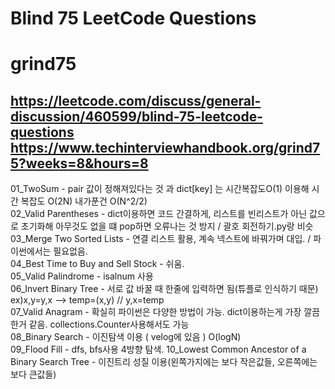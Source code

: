 # Blind 75 LeetCode Questions
# grind75
https://leetcode.com/discuss/general-discussion/460599/blind-75-leetcode-questions  
https://www.techinterviewhandbook.org/grind75?weeks=8&hours=8  
---
01_TwoSum - pair 값이 정해져있다는 것 과 dict[key] 는 시간복잡도O(1) 이용해 시간 복잡도 O(2N) 내가푼건 O(N^2/2)  
02_Valid Parentheses - dict이용하면 코드 간결하게, 리스트를 빈리스트가 아닌 값으로 초기화해 아무것도 없을 떄 pop하면 오류나는 것 방지  / 괄호 회전하기.py랑 비슷  
03_Merge Two Sorted Lists -  연결 리스트 활용, 계속 넥스트에 바꿔가며 대입. / 파이썬에서는 필요없음.  
04_Best Time to Buy and Sell Stock - 쉬움.  
05_Valid Palindrome - isalnum 사용  
06_Invert Binary Tree - 서로 값 바꿀 때 한줄에 입력하면 됨(튜플로 인식하기 때문) ex)x,y=y,x --> temp=(x,y) // y,x=temp  
07_Valid Anagram - 확실히 파이썬은 다양한 방법이 가능. dict이용하는게 가장 깔끔한거 같음. collections.Counter사용해서도 가능  
08_Binary Search - 이진탐색 이용 ( velog에 있음 ) O(logN)  
09_Flood Fill - dfs, bfs사용 4방향 탐색.
10_Lowest Common Ancestor of a Binary Search Tree - 이진트리 성질 이용(왼쪽가지에는 보다 작은값들, 오른쪽에는 보다 큰값들)  